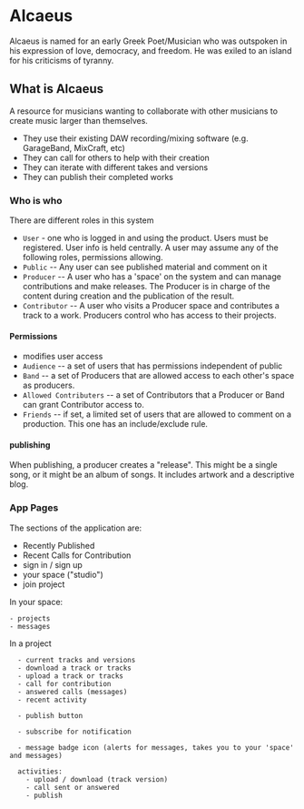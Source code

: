 
# Alcaeus

Alcaeus is named for an early Greek Poet/Musician who was outspoken
in his expression of love, democracy, and freedom.
He was exiled to an island for his criticisms of tyranny.

## What is Alcaeus

A resource for musicians wanting to collaborate with other musicians
to create music larger than themselves.

- They use their existing DAW recording/mixing software
(e.g. GarageBand, MixCraft, etc)
- They can call for others to help with their creation
- They can iterate with different takes and versions
- They can publish their completed works

### Who is who

There are different roles in this system

- `User` - one who is logged in and using the product.  Users must
  be registered.  User info is held centrally.  A user may
  assume any of the following roles, permissions allowing.
- `Public` -- Any user can see published material and comment on it
- `Producer` -- A user who has a 'space' on the system and can manage
contributions and make releases.  The Producer is in charge of the
content during creation and the publication of the result.
- `Contributor` -- A user who visits a Producer space and contributes a track
to a work.  Producers control who has access to their projects.

#### Permissions
- modifies user access
 - `Audience` -- a set of users that has permissions independent of public
 - `Band` -- a set of Producers that are allowed access to each other's
space as producers.
- `Allowed Contributers` -- a set of Contributors that a Producer or Band can grant Contributor
access to. 
- `Friends` -- if set, a limited set of users that are allowed to comment
on a production.  This one has an include/exclude rule.

#### publishing
When publishing, a producer creates a "release".  This might be a single song,
or it might be an album of songs.
It includes artwork and a descriptive blog.

### App Pages
The sections of the application are:

- Recently Published
- Recent Calls for Contribution
- sign in / sign up
- your space ("studio")
- join project

In your space:

    - projects
    - messages

In a project

      - current tracks and versions
      - download a track or tracks
      - upload a track or tracks  
      - call for contribution
      - answered calls (messages)
      - recent activity
      
      - publish button
      
      - subscribe for notification
      
      - message badge icon (alerts for messages, takes you to your 'space' and messages)
      
      activities:
        - upload / download (track version)
        - call sent or answered
        - publish 

